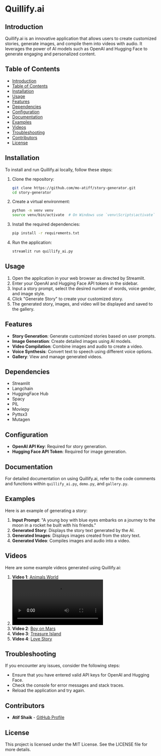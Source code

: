# Quillify.ai

## Introduction
Quillify.ai is an innovative application that allows users to create customized stories, generate images, and compile them into videos with audio. It leverages the power of AI models such as OpenAI and Hugging Face to generate engaging and personalized content.

## Table of Contents
- [Introduction](#introduction)
- [Table of Contents](#table-of-contents)
- [Installation](#installation)
- [Usage](#usage)
- [Features](#features)
- [Dependencies](#dependencies)
- [Configuration](#configuration)
- [Documentation](#documentation)
- [Examples](#examples)
- [Videos](#videos)
- [Troubleshooting](#troubleshooting)
- [Contributors](#contributors)
- [License](#license)

## Installation
To install and run Quillify.ai locally, follow these steps:

1. Clone the repository:
    ```bash
    git clone https://github.com/mo-atiff/story-generator.git
    cd story-generator
    ```

2. Create a virtual environment:
    ```bash
    python -m venv venv
    source venv/bin/activate  # On Windows use `venv\Scripts\activate`
    ```

3. Install the required dependencies:
    ```bash
    pip install -r requirements.txt
    ```

4. Run the application:
    ```bash
    streamlit run quillify_ai.py
    ```

## Usage
1. Open the application in your web browser as directed by Streamlit.
2. Enter your OpenAI and Hugging Face API tokens in the sidebar.
3. Input a story prompt, select the desired number of words, voice gender, and image style.
4. Click "Generate Story" to create your customized story.
5. The generated story, images, and video will be displayed and saved to the gallery.

## Features
- **Story Generation**: Generate customized stories based on user prompts.
- **Image Generation**: Create detailed images using AI models.
- **Video Compilation**: Combine images and audio to create a video.
- **Voice Synthesis**: Convert text to speech using different voice options.
- **Gallery**: View and manage generated videos.

## Dependencies
- Streamlit
- Langchain
- HuggingFace Hub
- Spacy
- PIL
- Moviepy
- Pyttsx3
- Mutagen

## Configuration
- **OpenAI API Key**: Required for story generation.
- **Hugging Face API Token**: Required for image generation.

## Documentation
For detailed documentation on using Quillify.ai, refer to the code comments and functions within `quillify_ai.py`, `demo.py`, and `gallery.py`.

## Examples
Here is an example of generating a story:

1. **Input Prompt**: "A young boy with blue eyes embarks on a journey to the moon in a rocket he built with his friends."
2. **Generated Story**: Displays the story text generated by the AI.
3. **Generated Images**: Displays images created from the story text.
4. **Generated Video**: Compiles images and audio into a video.

## Videos
Here are some example videos generated using Quillify.ai:

1. **Video 1**: [Animals World](https://mega.nz/file/ZxdGWIxa#ldIcug9PrBJd0YwzaA72GwfqZz4B5ogNuoa5BOUHPLs)
2. ![Preview](vids/mars.mp4)
3. **Video 2**: [Boy on Mars](https://mega.nz/file/EkUHGZYR#8lWd2l56wUEqXTMWJKBGlJm1105ZmRqwpZxXqfA07ps)
4. **Video 3**: [Treasure Island](https://mega.nz/file/ggEUnQBS#QShTxb0LPaq3q5GodtNRODaDOE8jQ8RzNfh7JF73xiA)
5. **Video 4**: [Love Story](https://mega.nz/file/M8kFHazT#l0FSrFFVDYH7u-eA9Gpb42UwFmtGBpEcTg63_MExOPw)

## Troubleshooting
If you encounter any issues, consider the following steps:
- Ensure that you have entered valid API keys for OpenAI and Hugging Face.
- Check the console for error messages and stack traces.
- Reload the application and try again.

## Contributors
- **Atif Shaik** - [GitHub Profile](https://github.com/mo-atiff)

## License
This project is licensed under the MIT License. See the LICENSE file for more details.
